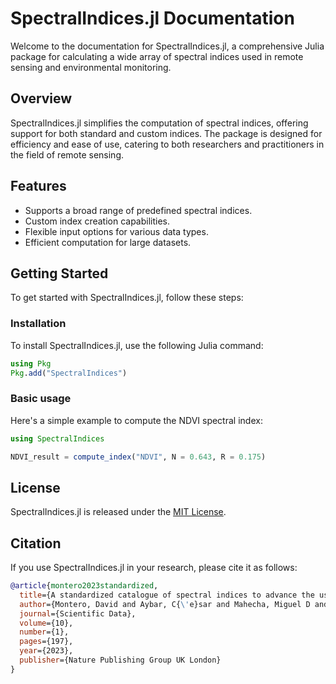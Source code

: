 # SpectralIndices.jl Documentation

Welcome to the documentation for SpectralIndices.jl, a comprehensive Julia package for calculating a wide array of spectral indices used in remote sensing and environmental monitoring.

## Overview

SpectralIndices.jl simplifies the computation of spectral indices, offering support for both standard and custom indices. The package is designed for efficiency and ease of use, catering to both researchers and practitioners in the field of remote sensing.

## Features

- Supports a broad range of predefined spectral indices.
- Custom index creation capabilities.
- Flexible input options for various data types.
- Efficient computation for large datasets.

## Getting Started

To get started with SpectralIndices.jl, follow these steps:

### Installation

To install SpectralIndices.jl, use the following Julia command:

```julia
using Pkg
Pkg.add("SpectralIndices")
```

### Basic usage

Here's a simple example to compute the NDVI spectral index:
```julia
using SpectralIndices

NDVI_result = compute_index("NDVI", N = 0.643, R = 0.175)
```

## License
SpectralIndices.jl is released under the [MIT License](https://github.com/awesome-spectral-indices/SpectralIndices.jl/blob/main/LICENSE).

## Citation
If you use SpectralIndices.jl in your research, please cite it as follows:

```bibtex
@article{montero2023standardized,
  title={A standardized catalogue of spectral indices to advance the use of remote sensing in Earth system research},
  author={Montero, David and Aybar, C{\'e}sar and Mahecha, Miguel D and Martinuzzi, Francesco and S{\"o}chting, Maximilian and Wieneke, Sebastian},
  journal={Scientific Data},
  volume={10},
  number={1},
  pages={197},
  year={2023},
  publisher={Nature Publishing Group UK London}
}
```